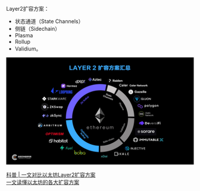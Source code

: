 








Layer2扩容方案：
* 状态通道（State Channels）
* 侧链（Sidechain）
* Plasma
* Rollup
* Validium。

![](../file/扩容方案汇总.jpeg)


[科普 | 一文对比以太坊Layer2扩容方案](https://www.8btc.com/media/6699616)      
[一文读懂以太坊的各大扩容方案](https://learnblockchain.cn/article/3114)